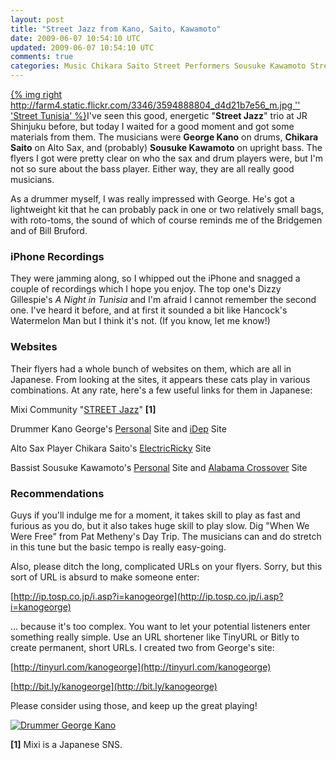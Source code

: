 ```yaml
---           
layout: post
title: "Street Jazz from Kano, Saito, Kawamoto"
date: 2009-06-07 10:54:10 UTC
updated: 2009-06-07 10:54:10 UTC
comments: true
categories: Music Chikara Saito Street Performers Sousuke Kawamoto Street Jazz Musicians japan George Kano
---
```

 

[{% img right http://farm4.static.flickr.com/3346/3594888804_d4d21b7e56_m.jpg '' 'Street Tunisia' %}](http://www.flickr.com/photos/81796435@N00/3594888804 "View 'Street Tunisia' on Flickr.com")I've seen this good, energetic "**Street Jazz**" trio at JR Shinjuku before, but today I waited for a good moment and got some materials from them. The musicians were **George Kano** on drums, **Chikara Saito** on Alto Sax, and (probably) **Sousuke Kawamoto** on upright bass. The flyers I got were pretty clear on who the sax and drum players were, but I'm not so sure about the bass player. Either way, they are all really good musicians. 


As a drummer myself, I was really impressed with George. He's got a lightweight kit that he can probably pack in one or two relatively small bags, with roto-toms, the sound of which of course reminds me of the Bridgemen and of Bill Bruford.


### iPhone Recordings



They were jamming along, so I whipped out the iPhone and snagged a couple of recordings which I hope you enjoy. The top one's Dizzy Gillespie's _A Night in Tunisia_ and I'm afraid I cannot remember the second one. I've heard it before, and at first it sounded a bit like Hancock's Watermelon Man but I think it's not. (If you know, let me know!)








### Websites



Their flyers had a whole bunch of websites on them, which are all in Japanese. From looking at the sites, it appears these cats play in various combinations. At any rate, here's a few useful links for them in Japanese: 





Mixi Community "[STREET Jazz](http://mixi.jp/view_community.pl?id=938722)" **[1]**


Drummer Kano George's [Personal](http://ip.tosp.co.jp/i.asp?i=kanogeorge) Site and [iDep](http://www.i-dep.jp) Site


Alto Sax Player Chikara Saito's [ElectricRicky](http://www.geocities.jp/elektricricky/toppage.htm) Site


Bassist Sousuke Kawamoto's [Personal](http://www7b.biglobe.ne.jp/~sousuke-website/) Site and [Alabama Crossover](http://www.alabamacrossover.net) Site





### Recommendations



Guys if you'll indulge me for a moment, it takes skill to play as fast and furious as you do, but it also takes huge skill to play slow. Dig "When We Were Free" from Pat Metheny's Day Trip. The musicians can and do stretch in this tune but the basic tempo is really easy-going. 


Also, please ditch the long, complicated URLs on your flyers. Sorry, but this sort of URL is absurd to make someone enter: 


[http://ip.tosp.co.jp/i.asp?i=kanogeorge](http://ip.tosp.co.jp/i.asp?i=kanogeorge)


... because it's too complex. You want to let your potential listeners enter something really simple. Use an URL shortener like TinyURL or Bitly to create permanent, short URLs. I created two from George's site:


[http://tinyurl.com/kanogeorge](http://tinyurl.com/kanogeorge)


[http://bit.ly/kanogeorge](http://bit.ly/kanogeorge)


Please consider using those, and keep up the great playing!


[![Drummer George Kano](http://www.pict01.maho.jp/user/0002/553/151/200806/1_1_QZGWCZFQ6N_s.jpg)](http://www.pict01.maho.jp/user/0002/553/151/200806/1_1_QZGWCZFQ6N.jpg)


**[1]** Mixi is a Japanese SNS.


